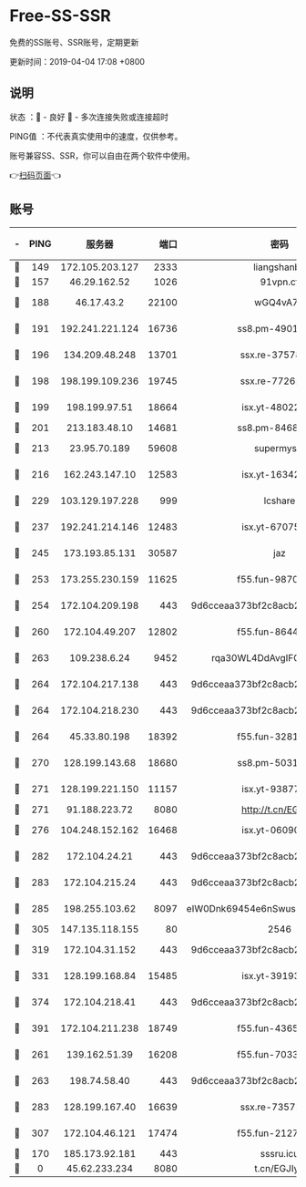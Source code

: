 # Free-SS-SSR

免费的SS账号、SSR账号，定期更新

更新时间：2019-04-04 17:08 +0800

## 说明

状态     ：🙂 - 良好 🙁 - 多次连接失败或连接超时

PING值   ：不代表真实使用中的速度，仅供参考。

账号兼容SS、SSR，你可以自由在两个软件中使用。

👉[扫码页面](https://liesauer.github.io/Free-SS-SSR/)👈

## 账号

|-|PING|服务器|端口|密码|加密方式|区域|
|:----:|:----:|:-----:|-----:|:----:|:----:|:----:|
|🙂|149|172.105.203.127|2333|liangshanbo|chacha20|JP|
|🙂|157|46.29.162.52|1026|91vpn.cf|rc4-md5|RU|
|🙂|188|46.17.43.2|22100|wGQ4vA7D|aes-256-gcm|RU|
|🙂|191|192.241.221.124|16736|ss8.pm-49014523|aes-256-cfb|US|
|🙂|196|134.209.48.248|13701|ssx.re-37578120|aes-256-cfb|US|
|🙂|198|198.199.109.236|19745|ssx.re-77261514|aes-256-cfb|US|
|🙂|199|198.199.97.51|18664|isx.yt-48022284|aes-256-cfb|US|
|🙂|201|213.183.48.10|14681|ss8.pm-84686175|rc4-md5|RU|
|🙂|213|23.95.70.189|59608|supermyssr|chacha20-ietf|US|
|🙂|216|162.243.147.10|12583|isx.yt-16342865|aes-256-cfb|US|
|🙂|229|103.129.197.228|999|lcshare|aes-256-cfb|US|
|🙂|237|192.241.214.146|12483|isx.yt-67075199|aes-256-cfb|US|
|🙂|245|173.193.85.131|30587|jaz|aes-256-cfb|US|
|🙂|253|173.255.230.159|11625|f55.fun-98708140|aes-256-cfb|US|
|🙂|254|172.104.209.198|443|9d6cceaa373bf2c8acb22e60b6a58be6|aes-256-cfb|US|
|🙂|260|172.104.49.207|12802|f55.fun-86447449|aes-256-cfb|SG|
|🙂|263|109.238.6.24|9452|rqa30WL4DdAvgIFG6Fs3znzTa|aes-256-cfb|FR|
|🙂|264|172.104.217.138|443|9d6cceaa373bf2c8acb22e60b6a58be6|aes-256-cfb|US|
|🙂|264|172.104.218.230|443|9d6cceaa373bf2c8acb22e60b6a58be6|aes-256-cfb|US|
|🙂|264|45.33.80.198|18392|f55.fun-32811523|aes-256-cfb|US|
|🙂|270|128.199.143.68|18680|ss8.pm-50313855|aes-256-cfb|SG|
|🙂|271|128.199.221.150|11157|isx.yt-93877597|aes-256-cfb|SG|
|🙂|271|91.188.223.72|8080|http://t.cn/EGJIyrl|rc4-md5|RU|
|🙂|276|104.248.152.162|16468|isx.yt-06090221|aes-256-cfb|SG|
|🙂|282|172.104.24.21|443|9d6cceaa373bf2c8acb22e60b6a58be6|aes-256-cfb|US|
|🙂|283|172.104.215.24|443|9d6cceaa373bf2c8acb22e60b6a58be6|aes-256-cfb|US|
|🙂|285|198.255.103.62|8097|eIW0Dnk69454e6nSwuspv9DmS201tQ0D|aes-256-cfb|US|
|🙂|305|147.135.118.155|80|2546|chacha20|US|
|🙂|319|172.104.31.152|443|9d6cceaa373bf2c8acb22e60b6a58be6|aes-256-cfb|US|
|🙂|331|128.199.168.84|15485|isx.yt-39193066|aes-256-cfb|SG|
|🙂|374|172.104.218.41|443|9d6cceaa373bf2c8acb22e60b6a58be6|aes-256-cfb|US|
|🙂|391|172.104.211.238|18749|f55.fun-43653563|aes-256-cfb|US|
|🙂|261|139.162.51.39|16208|f55.fun-70332829|aes-256-cfb|SG|
|🙂|263|198.74.58.40|443|9d6cceaa373bf2c8acb22e60b6a58be6|aes-256-cfb|US|
|🙂|283|128.199.167.40|16639|ssx.re-73571746|aes-256-cfb|SG|
|🙂|307|172.104.46.121|17474|f55.fun-21276009|aes-256-cfb|SG|
|🙁|170|185.173.92.181|443|sssru.icu|rc4-md5|RU|
|🙁|0|45.62.233.234|8080|t.cn/EGJIyrl|rc4-md5|CA|
